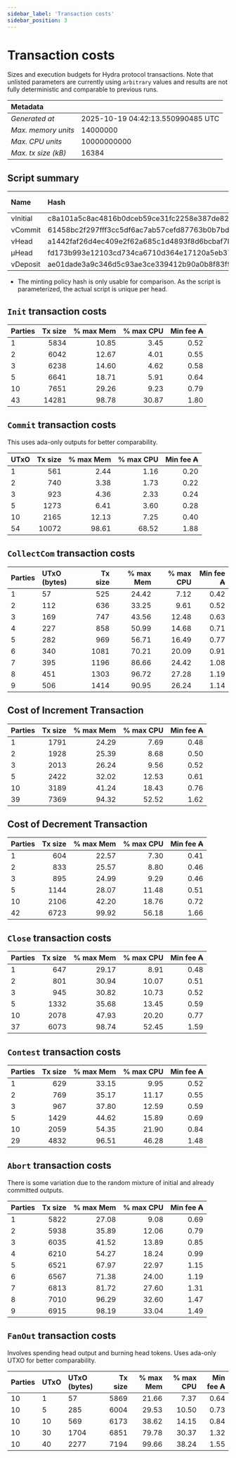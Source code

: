 ```yaml
--- 
sidebar_label: 'Transaction costs' 
sidebar_position: 3 
--- 
```


# Transaction costs 

Sizes and execution budgets for Hydra protocol transactions. Note that unlisted parameters are currently using `arbitrary` values and results are not fully deterministic and comparable to previous runs.

| Metadata | |
| :--- | :--- |
| _Generated at_ | 2025-10-19 04:42:13.550990485 UTC |
| _Max. memory units_ | 14000000 |
| _Max. CPU units_ | 10000000000 |
| _Max. tx size (kB)_ | 16384 |

## Script summary

| Name   | Hash | Size (Bytes) 
| :----- | :--- | -----------: 
| νInitial | c8a101a5c8ac4816b0dceb59ce31fc2258e387de828f02961d2f2045 | 2652 | 
| νCommit | 61458bc2f297fff3cc5df6ac7ab57cefd87763b0b7bd722146a1035c | 685 | 
| νHead | a1442faf26d4ec409e2f62a685c1d4893f8d6bcbaf7bcb59d6fa1340 | 14599 | 
| μHead | fd173b993e12103cd734ca6710d364e17120a5eb37a224c64ab2b188* | 5284 | 
| νDeposit | ae01dade3a9c346d5c93ae3ce339412b90a0b8f83f94ec6baa24e30c | 1102 | 

* The minting policy hash is only usable for comparison. As the script is parameterized, the actual script is unique per head.

## `Init` transaction costs

| Parties | Tx size | % max Mem | % max CPU | Min fee ₳ |
| :------ | ------: | --------: | --------: | --------: |
| 1| 5834 | 10.85 | 3.45 | 0.52 |
| 2| 6042 | 12.67 | 4.01 | 0.55 |
| 3| 6238 | 14.60 | 4.62 | 0.58 |
| 5| 6641 | 18.71 | 5.91 | 0.64 |
| 10| 7651 | 29.26 | 9.23 | 0.79 |
| 43| 14281 | 98.78 | 30.87 | 1.80 |


## `Commit` transaction costs
 This uses ada-only outputs for better comparability.

| UTxO | Tx size | % max Mem | % max CPU | Min fee ₳ |
| :--- | ------: | --------: | --------: | --------: |
| 1| 561 | 2.44 | 1.16 | 0.20 |
| 2| 740 | 3.38 | 1.73 | 0.22 |
| 3| 923 | 4.36 | 2.33 | 0.24 |
| 5| 1273 | 6.41 | 3.60 | 0.28 |
| 10| 2165 | 12.13 | 7.25 | 0.40 |
| 54| 10072 | 98.61 | 68.52 | 1.88 |


## `CollectCom` transaction costs

| Parties | UTxO (bytes) |Tx size | % max Mem | % max CPU | Min fee ₳ |
| :------ | :----------- |------: | --------: | --------: | --------: |
| 1 | 57 | 525 | 24.42 | 7.12 | 0.42 |
| 2 | 112 | 636 | 33.25 | 9.61 | 0.52 |
| 3 | 169 | 747 | 43.56 | 12.48 | 0.63 |
| 4 | 227 | 858 | 50.99 | 14.68 | 0.71 |
| 5 | 282 | 969 | 56.71 | 16.49 | 0.77 |
| 6 | 340 | 1081 | 70.21 | 20.09 | 0.91 |
| 7 | 395 | 1196 | 86.66 | 24.42 | 1.08 |
| 8 | 451 | 1303 | 96.72 | 27.28 | 1.19 |
| 9 | 506 | 1414 | 90.95 | 26.24 | 1.14 |


## Cost of Increment Transaction

| Parties | Tx size | % max Mem | % max CPU | Min fee ₳ |
| :------ | ------: | --------: | --------: | --------: |
| 1| 1791 | 24.29 | 7.69 | 0.48 |
| 2| 1928 | 25.39 | 8.68 | 0.50 |
| 3| 2013 | 26.24 | 9.56 | 0.52 |
| 5| 2422 | 32.02 | 12.53 | 0.61 |
| 10| 3189 | 41.24 | 18.43 | 0.76 |
| 39| 7369 | 94.32 | 52.52 | 1.62 |


## Cost of Decrement Transaction

| Parties | Tx size | % max Mem | % max CPU | Min fee ₳ |
| :------ | ------: | --------: | --------: | --------: |
| 1| 604 | 22.57 | 7.30 | 0.41 |
| 2| 833 | 25.57 | 8.80 | 0.46 |
| 3| 895 | 24.99 | 9.29 | 0.46 |
| 5| 1144 | 28.07 | 11.48 | 0.51 |
| 10| 2106 | 42.20 | 18.76 | 0.72 |
| 42| 6723 | 99.92 | 56.18 | 1.66 |


## `Close` transaction costs

| Parties | Tx size | % max Mem | % max CPU | Min fee ₳ |
| :------ | ------: | --------: | --------: | --------: |
| 1| 647 | 29.17 | 8.91 | 0.48 |
| 2| 801 | 30.94 | 10.07 | 0.51 |
| 3| 945 | 30.82 | 10.73 | 0.52 |
| 5| 1332 | 35.68 | 13.45 | 0.59 |
| 10| 2078 | 47.93 | 20.20 | 0.77 |
| 37| 6073 | 98.74 | 52.45 | 1.59 |


## `Contest` transaction costs

| Parties | Tx size | % max Mem | % max CPU | Min fee ₳ |
| :------ | ------: | --------: | --------: | --------: |
| 1| 629 | 33.15 | 9.95 | 0.52 |
| 2| 769 | 35.17 | 11.17 | 0.55 |
| 3| 967 | 37.80 | 12.59 | 0.59 |
| 5| 1429 | 44.62 | 15.89 | 0.69 |
| 10| 2059 | 54.35 | 21.90 | 0.84 |
| 29| 4832 | 96.51 | 46.28 | 1.48 |


## `Abort` transaction costs
There is some variation due to the random mixture of initial and already committed outputs.

| Parties | Tx size | % max Mem | % max CPU | Min fee ₳ |
| :------ | ------: | --------: | --------: | --------: |
| 1| 5822 | 27.08 | 9.08 | 0.69 |
| 2| 5938 | 35.89 | 12.06 | 0.79 |
| 3| 6035 | 41.52 | 13.89 | 0.85 |
| 4| 6210 | 54.27 | 18.24 | 0.99 |
| 5| 6521 | 67.97 | 22.97 | 1.15 |
| 6| 6567 | 71.38 | 24.00 | 1.19 |
| 7| 6813 | 81.72 | 27.60 | 1.31 |
| 8| 7010 | 96.29 | 32.60 | 1.47 |
| 9| 6915 | 98.19 | 33.04 | 1.49 |


## `FanOut` transaction costs
Involves spending head output and burning head tokens. Uses ada-only UTXO for better comparability.

| Parties | UTxO  | UTxO (bytes) | Tx size | % max Mem | % max CPU | Min fee ₳ |
| :------ | :---- | :----------- | ------: | --------: | --------: | --------: |
| 10 | 1 | 57 | 5869 | 21.66 | 7.37 | 0.64 |
| 10 | 5 | 285 | 6004 | 29.53 | 10.50 | 0.73 |
| 10 | 10 | 569 | 6173 | 38.62 | 14.15 | 0.84 |
| 10 | 30 | 1704 | 6851 | 79.78 | 30.37 | 1.32 |
| 10 | 40 | 2277 | 7194 | 99.66 | 38.24 | 1.55 |

